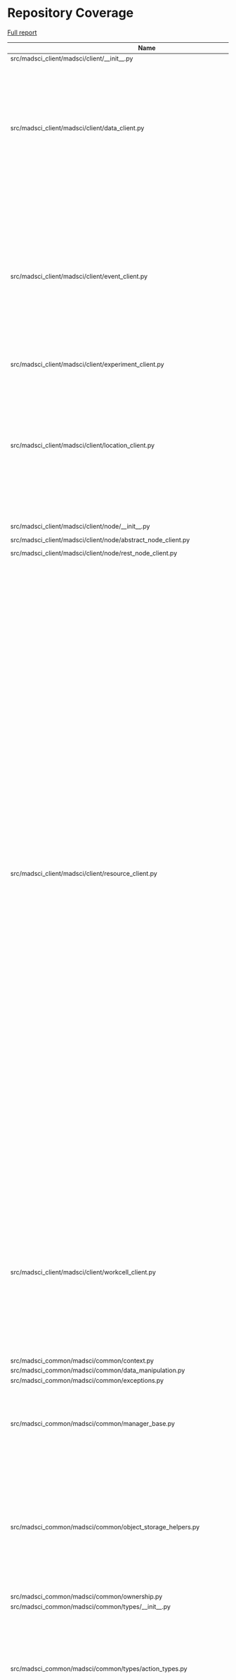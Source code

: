 # Repository Coverage

[Full report](https://htmlpreview.github.io/?https://github.com/AD-SDL/MADSci/blob/python-coverage-comment-action-data/htmlcov/index.html)

| Name                                                                                          |    Stmts |     Miss |   Cover |   Missing |
|---------------------------------------------------------------------------------------------- | -------: | -------: | ------: | --------: |
| src/madsci\_client/madsci/client/\_\_init\_\_.py                                              |       15 |        0 |    100% |           |
| src/madsci\_client/madsci/client/data\_client.py                                              |      126 |       31 |     75% |71, 87-95, 105-106, 115-125, 174-182, 189, 232-233, 252-253, 313, 330, 346-353 |
| src/madsci\_client/madsci/client/event\_client.py                                             |      266 |       30 |     89% |64, 88-89, 270-273, 281-284, 289, 347, 395-398, 407-410, 415, 440, 445-446, 455-456, 469, 496, 500-504 |
| src/madsci\_client/madsci/client/experiment\_client.py                                        |       57 |        0 |    100% |           |
| src/madsci\_client/madsci/client/location\_client.py                                          |      144 |       66 |     54% |57, 74, 91-93, 103, 113, 131-142, 160-171, 223-235, 255-266, 294-306, 364-376, 424-435, 463-482 |
| src/madsci\_client/madsci/client/node/\_\_init\_\_.py                                         |        4 |        0 |    100% |           |
| src/madsci\_client/madsci/client/node/abstract\_node\_client.py                               |       29 |        4 |     86% |26, 29, 95-96 |
| src/madsci\_client/madsci/client/node/rest\_node\_client.py                                   |      115 |        2 |     98% |   33, 131 |
| src/madsci\_client/madsci/client/resource\_client.py                                          |      613 |      186 |     70% |100, 125, 147, 174-177, 185, 227-230, 247, 309-313, 326-341, 367, 399-402, 451-458, 464, 477, 488-489, 525, 551, 596-597, 632-634, 674-675, 712-713, 745, 777-778, 810-811, 843-844, 876-877, 906-907, 935-940, 968-970, 1019-1029, 1055-1058, 1106-1116, 1133, 1136-1147, 1175-1182, 1202-1205, 1248-1267, 1282-1288, 1335-1361, 1403-1441, 1470-1487, 1571-1575, 1589, 1612-1613, 1621-1625, 1641-1642, 1653, 1687, 1700, 1713-1723 |
| src/madsci\_client/madsci/client/workcell\_client.py                                          |      252 |       48 |     81% |122, 151, 179, 194, 243-247, 253, 275, 279, 303-308, 416-437, 464-492, 531, 539, 547, 552-553, 657, 686 |
| src/madsci\_common/madsci/common/context.py                                                   |       20 |        1 |     95% |        11 |
| src/madsci\_common/madsci/common/data\_manipulation.py                                        |       43 |        0 |    100% |           |
| src/madsci\_common/madsci/common/exceptions.py                                                |       23 |        2 |     91% |     30-31 |
| src/madsci\_common/madsci/common/manager\_base.py                                             |       85 |       24 |     72% |120-124, 163-164, 171-184, 246-257, 281-282 |
| src/madsci\_common/madsci/common/object\_storage\_helpers.py                                  |      107 |       35 |     67% |45-52, 62-68, 86-92, 130, 199-204, 211-216, 226, 237-243, 294-299, 312-318, 334-355 |
| src/madsci\_common/madsci/common/ownership.py                                                 |       20 |        1 |     95% |        11 |
| src/madsci\_common/madsci/common/types/\_\_init\_\_.py                                        |        0 |        0 |    100% |           |
| src/madsci\_common/madsci/common/types/action\_types.py                                       |      164 |       19 |     88% |49, 55, 61, 72, 89, 117, 131, 145, 231, 237, 307, 372, 390, 393-395, 397-399 |
| src/madsci\_common/madsci/common/types/admin\_command\_types.py                               |       18 |        0 |    100% |           |
| src/madsci\_common/madsci/common/types/auth\_types.py                                         |       38 |        4 |     89% |     94-97 |
| src/madsci\_common/madsci/common/types/base\_types.py                                         |       56 |       16 |     71% |45, 78, 86-88, 100-102, 111, 124-126, 138-140, 149 |
| src/madsci\_common/madsci/common/types/condition\_types.py                                    |       53 |        5 |     91% |     22-26 |
| src/madsci\_common/madsci/common/types/context\_types.py                                      |       11 |        0 |    100% |           |
| src/madsci\_common/madsci/common/types/datapoint\_types.py                                    |       92 |       17 |     82% |44-47, 65, 69, 71, 77, 79, 100-105, 117, 131, 159, 168 |
| src/madsci\_common/madsci/common/types/event\_types.py                                        |      136 |        9 |     93% |39-42, 240-244 |
| src/madsci\_common/madsci/common/types/experiment\_types.py                                   |       73 |        6 |     92% |108, 125, 127, 129, 131, 133 |
| src/madsci\_common/madsci/common/types/lab\_types.py                                          |       20 |        0 |    100% |           |
| src/madsci\_common/madsci/common/types/location\_types.py                                     |       97 |        8 |     92% |30, 32, 34, 36, 41, 46, 93, 165 |
| src/madsci\_common/madsci/common/types/manager\_types.py                                      |       36 |        5 |     86% |     27-31 |
| src/madsci\_common/madsci/common/types/node\_types.py                                         |      138 |        7 |     95% |362, 370, 374, 383, 389, 393, 423 |
| src/madsci\_common/madsci/common/types/parameter\_types.py                                    |       48 |       12 |     75% |14, 23, 47, 49, 51, 53, 59, 75, 77, 79, 83, 89 |
| src/madsci\_common/madsci/common/types/resource\_types/\_\_init\_\_.py                        |      296 |       46 |     84% |119, 163, 240, 250, 271, 276, 280, 284, 325, 338, 344, 366, 370, 404, 426, 430, 478-482, 512, 555, 560-561, 572-588, 591-600, 607-609, 640, 655, 684-687, 724-727, 764, 769, 779, 783 |
| src/madsci\_common/madsci/common/types/resource\_types/definitions.py                         |      118 |       10 |     92% |32-34, 219-227, 348, 424 |
| src/madsci\_common/madsci/common/types/resource\_types/resource\_enums.py                     |       37 |        4 |     89% |38, 41, 45, 50 |
| src/madsci\_common/madsci/common/types/resource\_types/server\_types.py                       |      101 |       29 |     71% |30, 32, 34, 36, 38, 40, 42, 44, 53, 55, 57, 59, 61, 63, 72, 74, 91, 107, 109, 111, 113, 115, 117, 126, 128, 144, 146, 155, 157 |
| src/madsci\_common/madsci/common/types/step\_types.py                                         |       46 |        3 |     93% |118, 159, 161 |
| src/madsci\_common/madsci/common/types/workcell\_types.py                                     |       67 |        7 |     90% |111, 113, 115, 118-121 |
| src/madsci\_common/madsci/common/types/workflow\_types.py                                     |      309 |       82 |     73% |7, 11-18, 43, 45, 47, 49, 51, 53, 55, 113, 123, 128, 140, 142, 144, 153, 155, 157, 164, 167, 178, 183, 192-206, 214, 314, 318, 344, 372, 382, 384, 393, 395, 397, 399, 401, 403, 405, 407, 409, 411, 413, 415, 417, 419, 421, 425-428, 432-435, 439-444, 448-456, 463, 473 |
| src/madsci\_common/madsci/common/utils.py                                                     |      192 |       52 |     73% |25, 77-78, 88-89, 95, 128-133, 138-140, 262-266, 276-279, 296-339, 359, 365, 371, 373, 375, 428-433, 442 |
| src/madsci\_common/madsci/common/validators.py                                                |       27 |        0 |    100% |           |
| src/madsci\_common/madsci/common/warnings.py                                                  |        4 |        2 |     50% |       4-7 |
| src/madsci\_common/madsci/common/workflows.py                                                 |       28 |       15 |     46% |14-29, 39-48, 64, 68 |
| src/madsci\_data\_manager/madsci/data\_manager/data\_server.py                                |      125 |       15 |     88% |59, 94-102, 119, 131, 195, 224, 231, 269-270 |
| src/madsci\_event\_manager/madsci/event\_manager/event\_server.py                             |      119 |       45 |     62% |59-60, 79-82, 99, 108-115, 132-133, 171-210, 214-218, 224-232, 237-238 |
| src/madsci\_event\_manager/madsci/event\_manager/events\_csv\_exporter.py                     |      275 |      231 |     16% |29-57, 62-66, 71-72, 77-85, 90-111, 116-144, 149-180, 185-193, 200-233, 240-260, 265-267, 280-282, 297-335, 356-507, 525-638, 645-657, 674-710, 727-753, 770-796 |
| src/madsci\_event\_manager/madsci/event\_manager/notifications.py                             |       52 |        5 |     90% |31-32, 43, 84-85 |
| src/madsci\_event\_manager/madsci/event\_manager/utilization\_analyzer.py                     |      769 |      691 |     10% |23-34, 53-109, 124-182, 189-261, 268-282, 289-330, 341-348, 355-370, 386-402, 414-425, 430-436, 442-462, 468-497, 501-624, 636-694, 699-743, 750-821, 826-861, 869-890, 897-910, 916-936, 940, 950-957, 963-964, 971-985, 991-1000, 1004, 1008, 1014-1019, 1025-1035, 1041-1047, 1060-1083, 1092-1096, 1102-1105, 1114-1120, 1127-1185, 1193-1201, 1205-1218, 1224-1261, 1267-1303, 1309-1332, 1340-1366, 1372-1381, 1385-1390, 1396-1410, 1416-1425, 1429-1436, 1442-1460, 1464, 1485-1488, 1492-1493, 1499-1503, 1511-1517, 1522-1579, 1592-1673, 1680-1696, 1700-1717, 1722-1740, 1744-1751, 1755-1760, 1766-1772, 1776-1778, 1782-1785, 1789-1804, 1808-1812, 1816-1818, 1822-1838, 1849-1893, 1897-1931, 1935-1991 |
| src/madsci\_experiment\_application/madsci/experiment\_application/\_\_init\_\_.py            |        2 |        0 |    100% |           |
| src/madsci\_experiment\_application/madsci/experiment\_application/experiment\_application.py |      211 |       18 |     91% |52, 54, 67, 69, 72, 74, 76, 78, 80, 82, 84, 249, 324-325, 332, 337, 370, 372 |
| src/madsci\_experiment\_manager/madsci/experiment\_manager/\_\_init\_\_.py                    |        0 |        0 |    100% |           |
| src/madsci\_experiment\_manager/madsci/experiment\_manager/experiment\_server.py              |      121 |       18 |     85% |52-54, 65, 70, 79-82, 94, 106, 147, 168, 188, 208, 228, 246-247 |
| src/madsci\_location\_manager/madsci/location\_manager/\_\_init\_\_.py                        |        0 |        0 |    100% |           |
| src/madsci\_location\_manager/madsci/location\_manager/location\_server.py                    |      221 |       35 |     84% |79, 106-107, 130, 154, 168-193, 208, 217-221, 321, 383, 458, 501-507, 523-524, 532-533, 540-541 |
| src/madsci\_location\_manager/madsci/location\_manager/location\_state\_handler.py            |       76 |       15 |     80% |72, 84-90, 102-103, 114-115, 127-129, 145-146 |
| src/madsci\_location\_manager/madsci/location\_manager/transfer\_planner.py                   |      175 |        2 |     99% |  282, 315 |
| src/madsci\_node\_module/madsci/node\_module/\_\_init\_\_.py                                  |        4 |        0 |    100% |           |
| src/madsci\_node\_module/madsci/node\_module/abstract\_node\_module.py                        |      318 |       90 |     72% |74, 78, 80, 82, 84, 86, 88, 92, 94, 96, 98, 109, 125, 136, 161-165, 194-196, 205, 236-244, 254-261, 284-296, 307-308, 319-329, 351-353, 367-369, 470, 484, 501, 522, 531, 536-537, 547, 551-554, 583-586, 606, 608-610, 613, 620-624, 634, 639, 649-650, 656-657, 684-692, 729-732 |
| src/madsci\_node\_module/madsci/node\_module/helpers.py                                       |      108 |       61 |     44% |44, 71-114, 123-135, 146, 148, 150, 156-158, 174-194 |
| src/madsci\_node\_module/madsci/node\_module/rest\_node\_module.py                            |      141 |       50 |     65% |46, 50, 52, 54-58, 70-84, 95-97, 110, 116-121, 135, 148, 177, 183-185, 192-194, 205-226, 238-240, 276 |
| src/madsci\_resource\_manager/madsci/resource\_manager/\_\_init\_\_.py                        |        0 |        0 |    100% |           |
| src/madsci\_resource\_manager/madsci/resource\_manager/resource\_interface.py                 |      643 |      123 |     81% |76, 80, 82, 88-98, 110, 171-173, 305-309, 367, 369, 371, 373, 375, 456, 460-462, 479, 570, 788, 793-794, 825, 843-888, 927-928, 956-960, 989-991, 1023, 1051-1053, 1090-1092, 1119, 1123, 1141-1143, 1155-1156, 1225, 1281, 1295-1299, 1340-1358, 1373-1375, 1378-1382, 1394-1401, 1444, 1460-1462, 1497-1500, 1511-1513, 1551-1553, 1600 |
| src/madsci\_resource\_manager/madsci/resource\_manager/resource\_server.py                    |      387 |       91 |     76% |82-86, 134-135, 175-177, 182-185, 197, 223-225, 236-238, 247-251, 277-279, 332-334, 376-380, 391-393, 400-402, 410-412, 426-428, 436, 440-444, 455-459, 473-475, 491-493, 732-737, 752-757, 783-785, 790, 814-816, 821, 846-848, 875-877, 882-883 |
| src/madsci\_resource\_manager/madsci/resource\_manager/resource\_tables.py                    |      121 |        3 |     98% |195-196, 267 |
| src/madsci\_squid/madsci/squid/\_\_init\_\_.py                                                |        0 |        0 |    100% |           |
| src/madsci\_squid/madsci/squid/lab\_server.py                                                 |       91 |       24 |     74% |54, 86, 89, 92, 95, 98, 101, 118-120, 134-151, 175-176 |
| src/madsci\_workcell\_manager/madsci/workcell\_manager/\_\_init\_\_.py                        |        2 |        0 |    100% |           |
| src/madsci\_workcell\_manager/madsci/workcell\_manager/condition\_checks.py                   |      115 |       52 |     55% |32-41, 52, 54, 61-64, 75-76, 85-86, 98-99, 116-117, 126-127, 139-140, 153-162, 167-177, 186-192, 201-208 |
| src/madsci\_workcell\_manager/madsci/workcell\_manager/schedulers/\_\_init\_\_.py             |        0 |        0 |    100% |           |
| src/madsci\_workcell\_manager/madsci/workcell\_manager/schedulers/default\_scheduler.py       |       82 |       25 |     70% |52-57, 82-103, 118-119, 128-129, 136-137, 144-145 |
| src/madsci\_workcell\_manager/madsci/workcell\_manager/schedulers/scheduler.py                |       22 |        0 |    100% |           |
| src/madsci\_workcell\_manager/madsci/workcell\_manager/state\_handler.py                      |      192 |       50 |     74% |69, 86, 159, 167-173, 203, 217, 235-249, 259-262, 270-271, 279-282, 295-296, 316, 332, 339-344, 348-350, 356-357, 369, 387-388, 399-404, 412-413, 421 |
| src/madsci\_workcell\_manager/madsci/workcell\_manager/workcell\_actions.py                   |       93 |       10 |     89% |84-85, 119-122, 216-217, 238, 271-272 |
| src/madsci\_workcell\_manager/madsci/workcell\_manager/workcell\_engine.py                    |      315 |       87 |     72% |80-131, 150-158, 171, 192, 219, 234-243, 247-250, 270-273, 291, 339-340, 342, 350-354, 417-418, 484, 498, 518-527, 533-551 |
| src/madsci\_workcell\_manager/madsci/workcell\_manager/workcell\_server.py                    |      250 |       56 |     78% |71-72, 114-115, 162, 174-178, 191, 213-214, 226, 234, 244-247, 255-259, 290, 305, 319, 333, 339, 368-370, 375-380, 405-407, 444-446, 461, 468-472, 504-509, 516-517 |
| src/madsci\_workcell\_manager/madsci/workcell\_manager/workcell\_utils.py                     |        9 |        0 |    100% |           |
| src/madsci\_workcell\_manager/madsci/workcell\_manager/workflow\_utils.py                     |      198 |       79 |     60% |40-41, 48-58, 72-77, 95, 113, 131, 144, 160, 165-176, 251, 258-259, 276, 287, 305-311, 319, 336-348, 364-386, 398, 401-413, 424-431, 438, 443-446, 452-453 |
|                                                                                     **TOTAL** | **9361** | **2664** | **72%** |           |


## Setup coverage badge

Below are examples of the badges you can use in your main branch `README` file.

### Direct image

[![Coverage badge](https://raw.githubusercontent.com/AD-SDL/MADSci/python-coverage-comment-action-data/badge.svg)](https://htmlpreview.github.io/?https://github.com/AD-SDL/MADSci/blob/python-coverage-comment-action-data/htmlcov/index.html)

This is the one to use if your repository is private or if you don't want to customize anything.

### [Shields.io](https://shields.io) Json Endpoint

[![Coverage badge](https://img.shields.io/endpoint?url=https://raw.githubusercontent.com/AD-SDL/MADSci/python-coverage-comment-action-data/endpoint.json)](https://htmlpreview.github.io/?https://github.com/AD-SDL/MADSci/blob/python-coverage-comment-action-data/htmlcov/index.html)

Using this one will allow you to [customize](https://shields.io/endpoint) the look of your badge.
It won't work with private repositories. It won't be refreshed more than once per five minutes.

### [Shields.io](https://shields.io) Dynamic Badge

[![Coverage badge](https://img.shields.io/badge/dynamic/json?color=brightgreen&label=coverage&query=%24.message&url=https%3A%2F%2Fraw.githubusercontent.com%2FAD-SDL%2FMADSci%2Fpython-coverage-comment-action-data%2Fendpoint.json)](https://htmlpreview.github.io/?https://github.com/AD-SDL/MADSci/blob/python-coverage-comment-action-data/htmlcov/index.html)

This one will always be the same color. It won't work for private repos. I'm not even sure why we included it.

## What is that?

This branch is part of the
[python-coverage-comment-action](https://github.com/marketplace/actions/python-coverage-comment)
GitHub Action. All the files in this branch are automatically generated and may be
overwritten at any moment.